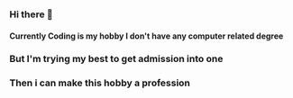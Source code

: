 ### Hi there 👋

#### Currently Coding is my hobby I don't have any computer related degree
### But I'm trying my best to get admission into one
### Then i can make this hobby a profession

<!--
**Rajmani7584/Rajmani7584** is a ✨ _special_ ✨ repository because its `README.md` (this file) appears on your GitHub profile.

Here are some ideas to get you started:

- 🔭 I’m currently working on ...
- 🌱 I’m currently learning ...
- 👯 I’m looking to collaborate on ...
- 🤔 I’m looking for help with ...
- 💬 Ask me about ...
- 📫 How to reach me: ...
- 😄 Pronouns: ...
- ⚡ Fun fact: ...
-->

